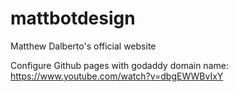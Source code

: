 # mattbotdesign
Matthew Dalberto's official website

Configure Github pages with godaddy domain name:
https://www.youtube.com/watch?v=dbgEWWBvIxY
